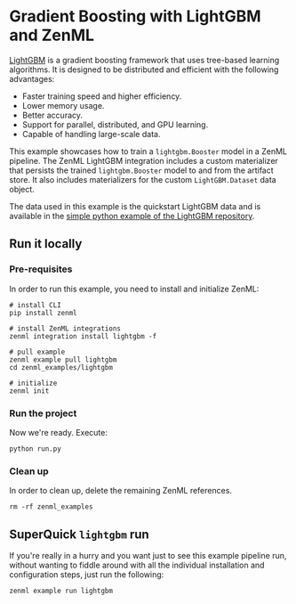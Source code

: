 # Gradient Boosting with LightGBM and ZenML

[LightGBM](https://lightgbm.readthedocs.io/en/latest/) is a gradient boosting framework that uses tree-based learning algorithms. It is designed to be distributed and efficient with the following advantages:

- Faster training speed and higher efficiency.
- Lower memory usage.
- Better accuracy.
- Support for parallel, distributed, and GPU learning.
- Capable of handling large-scale data.

This example showcases how to train a `lightgbm.Booster` model in a ZenML pipeline. The ZenML LightGBM integration includes a custom materializer that persists the trained `lightgbm.Booster` model to and from the artifact store. It also includes materializers for the custom `LightGBM.Dataset` data object.

The data used in this example is the quickstart LightGBM data and is available in the [simple python example of the LightGBM repository](https://github.com/microsoft/LightGBM/blob/master/examples/python-guide/simple_example.py).

## Run it locally

### Pre-requisites
In order to run this example, you need to install and initialize ZenML:

```shell
# install CLI
pip install zenml

# install ZenML integrations
zenml integration install lightgbm -f

# pull example
zenml example pull lightgbm
cd zenml_examples/lightgbm

# initialize
zenml init
```

### Run the project
Now we're ready. Execute:

```shell
python run.py
```

### Clean up
In order to clean up, delete the remaining ZenML references.

```shell
rm -rf zenml_examples
```

## SuperQuick `lightgbm` run

If you're really in a hurry and you want just to see this example pipeline run,
without wanting to fiddle around with all the individual installation and
configuration steps, just run the following:

```shell
zenml example run lightgbm
```
